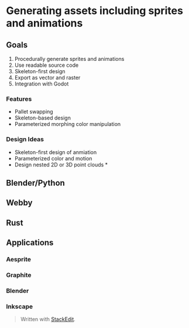 
# Generating assets including sprites and animations

## Goals
1. Procedurally generate sprites and animations
2. Use readable source code
3. Skeleton-first design
4. Export as vector and raster
5. Integration with Godot

### Features
* Pallet swapping
* Skeleton-based design
* Parameterized morphing color manipulation

### Design Ideas
* Skeleton-first design of anmiation
* Parameterized color and motion
* Design nested 2D or 3D point clouds
	* 

## Blender/Python

## Webby

## Rust

## Applications
### Aesprite
### Graphite
### Blender
### Inkscape



> Written with [StackEdit](https://stackedit.io/).
<!--stackedit_data:
eyJoaXN0b3J5IjpbLTE5MzgzNjcwMjVdfQ==
-->
